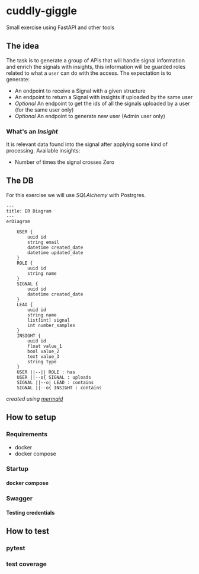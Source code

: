 # cuddly-giggle

Small exercise using FastAPI and other tools

## The idea

The task is to generate a group of APIs that will handle signal information and enrich the signals with insights, this information will be guarded roles related to what a `user` can do with the access.
The expectation is to generate:

* An endpoint to receive a Signal with a given structure
* An endpoint to return a Signal with insights if uploaded by the same user
* _Optional_ An endpoint to get the ids of all the signals uploaded by a user (for the same user only)
* _Optional_ An endpoint to generate new user (Admin user only)

### What's an _Insight_

It is relevant data found into the signal after applying some kind of processing.
Available insights:

* Number of times the signal crosses Zero

## The DB
For this exercise we will use _SQLAlchemy_ with Postrgres.
```mermaid
---
title: ER Diagram
---
erDiagram

    USER {
        uuid id
        string email
        datetime created_date
        datetime updated_date
    }
    ROLE {
        uuid id
        string name
    }
    SIGNAL {
        uuid id
        datetime created_date
    }
    LEAD {
        uuid id
        string name
        list[int] signal
        int number_samples
    }
    INSIGHT {
        uuid id
        float value_1
        bool value_2
        text value_3
        string type
    }
    USER ||--|| ROLE : has
    USER ||--o{ SIGNAL : uploads
    SIGNAL ||--o| LEAD : contains
    SIGNAL ||--o{ INSIGHT : contains
```

_created using [mermaid](https://mermaid.js.org/)_

## How to setup

### Requirements

* docker
* docker compose


### Startup

#### docker compose

### Swagger

#### Testing credentials

## How to test

### pytest

### test coverage
